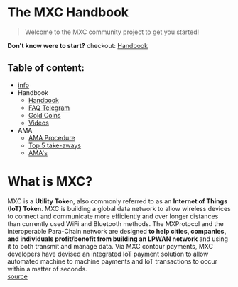 # The MXC Handbook

> Welcome to the MXC community project to get you started!

**Don't know were to start?** checkout: [Handbook](MDFiles/Handbook/handbook.md)   

## Table of content:
- [info](MDFiles/Info.md)
- Handbook   
    - [Handbook](MDFiles/Handbook/handbook.md)   
    - [FAQ Telegram](MDFiles/Handbook/M2_FAQ.md)
    - [Gold Coins](MDFiles/Handbook/goldcoins.md)
    - [Videos](MDFiles/Handbook/videos.md)
- AMA
    - [AMA Procedure](MDFiles/AMA/AMA_Procedure.md)
    - [Top 5 take-aways](MDFiles/AMA/AMA_top5.md)
    - [AMA's](MDFiles/AMA/AMA.md)



# What is MXC?
MXC is a **Utility Token**, also commonly referred to as an **Internet of Things (IoT) Token**. MXC is building a global data network to allow wireless devices to connect and communicate more efficiently and over longer distances than currently used WiFi and Bluetooth methods. The MXProtocol and the interoperable Para-Chain network are designed **to help cities, companies, and individuals profit/benefit from building an LPWAN network** and using it to both transmit and manage data. Via MXC contour payments, MXC developers have devised an integrated IoT payment solution to allow automated machine to machine payments and IoT transactions to occur within a matter of seconds.
<br><a href="https://coinmarketcap.com/currencies/mxc/">source </a>